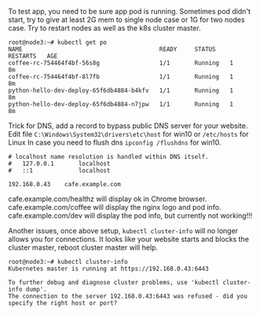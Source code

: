To test app, you need to be sure app pod is running.
Sometimes pod didn't start, try to give at least 2G mem to single node case or 1G for two nodes case.
Try to restart nodes as well as the k8s cluster master.
```
root@node3:~# kubectl get po
NAME                                       READY     STATUS    RESTARTS   AGE
coffee-rc-754464f4bf-56s8g                 1/1       Running   1          8m
coffee-rc-754464f4bf-8l7fb                 1/1       Running   1          8m
python-hello-dev-deploy-65f6db4884-b4kfv   1/1       Running   1          8m
python-hello-dev-deploy-65f6db4884-n7jpw   1/1       Running   1          8m
```

Trick for DNS, add a record to bypass public DNS server for your website.
Edit file `C:\Windows\System32\drivers\etc\host` for win10 or `/etc/hosts` for Linux
In case you need to flush dns `ipconfig /flushdns` for win10.
```
# localhost name resolution is handled within DNS itself.
#	127.0.0.1       localhost
#	::1             localhost

192.168.0.43	cafe.example.com
```
cafe.example.com/healthz will display ok in Chrome browser.
cafe.example.com/coffee will display the nginx logo and pod info.
cafe.example.com/dev will display the pod info, but currently not working!!!

Another issues, once above setup, `kubectl cluster-info` will no longer allows you for connections.
It looks like your website starts and blocks the cluster master, reboot cluster master will help.
```
root@node3:~# kubectl cluster-info
Kubernetes master is running at https://192.168.0.43:6443

To further debug and diagnose cluster problems, use 'kubectl cluster-info dump'.
The connection to the server 192.168.0.43:6443 was refused - did you specify the right host or port?
```

